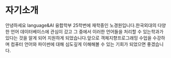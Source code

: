 # 자기소개 
안녕하세요 language&AI 융합학부 25학번에 재학중인 노경원입니다.한국외대의 다양한 언어 데이터베이스에 관심이 갔고 그 중에서 이러한 언어들을 처리할 수 있는학과가 있다는 것을 알게 되어 지원하게 되었습니다.앞으로 객체지향프로그래밍 수업을 수강하며 컴퓨터 언어와 파이썬에 대해 심도깊게 이해해볼 수 있는 기회가 되었으면 좋겠습니다.

